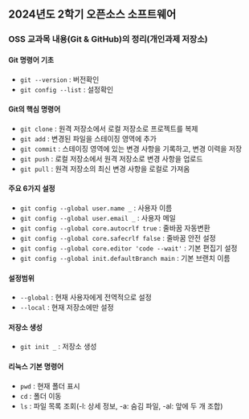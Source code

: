 ## 2024년도 2학기 오픈소스 소프트웨어
### OSS 교과목 내용(Git & GitHub)의 정리(개인과제 저장소)

#### Git 명령어 기초
- `git --version` : 버전확인
- `git config --list` : 설정확인

#### Git의 핵심 명령어
- `git clone` : 원격 저장소에서 로컬 저장소로 프로젝트를 복제
- `git add` : 변경된 파일을 스테이징 영역에 추가
- `git commit` : 스테이징 영역에 있는 변경 사항을 기록하고, 변경 이력을 저장
- `git push` : 로컬 저장소에서 원격 저장소로 변경 사항을 업로드
- `git pull` : 원격 저장소의 최신 변경 사항을 로컬로 가져옴

#### 주요 6가지 설정
- `git config --global user.name _` : 사용자 이름
- `git config --global user.email _` : 사용자 메일
- `git config --global core.autocrlf true` : 줄바꿈 자동변환
- `git config --global core.safecrlf false` : 줄바꿈 안전 설정
- `git config --global core.editor 'code --wait'` : 기본 편집기 설정
- `git config --global init.defaultBranch main` : 기본 브랜치 이름

#### 설정범위
- `--global` : 현재 사용자에게 전역적으로 설정
- `--local` : 현재 저장소에만 설정

#### 저장소 생성
- `git init _` : 저장소 생성

#### 리눅스 기본 명령어
- `pwd` : 현재 폴더 표시
- `cd` : 폴더 이동
- `ls` : 파일 목록 조회(-l: 상세 정보, -a: 숨김 파일, -al: 앞에 두 개 조합)
